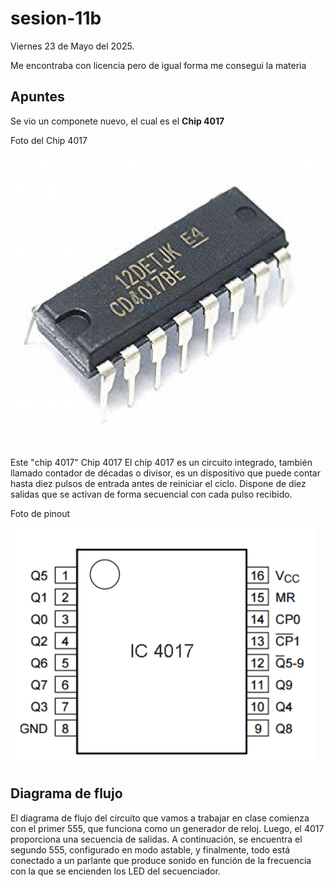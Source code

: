 # sesion-11b

Viernes 23 de Mayo del 2025.


Me encontraba con licencia pero de igual forma me consegui la materia
## Apuntes

Se vio un componete nuevo, el cual es el **Chip 4017**

Foto del Chip 4017

![Foto del chip 4017](./archivos/chip_4017.png)

Este "chip 4017" Chip 4017
El chip 4017 es un circuito integrado, también llamado contador de décadas o divisor, es un dispositivo que puede contar hasta diez pulsos de entrada antes de reiniciar el ciclo. Dispone de diez salidas que se activan de forma secuencial con cada pulso recibido.

Foto de pinout

![Foto del pinout de chip 4017](./archivos/pinout_chip4017.png)

## Diagrama de flujo

El diagrama de flujo del circuito que vamos a trabajar en clase comienza con el primer 555, que funciona como un generador de reloj. Luego, el 4017 proporciona una secuencia de salidas. A continuación, se encuentra el segundo 555, configurado en modo astable, y finalmente, todo está conectado a un parlante que produce sonido en función de la frecuencia con la que se encienden los LED del secuenciador.


